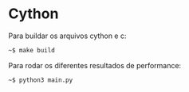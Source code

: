 # Cython

Para buildar os arquivos cython e c:

```bash
~$ make build
```

Para rodar os diferentes resultados de performance:

```bash
~$ python3 main.py 
```